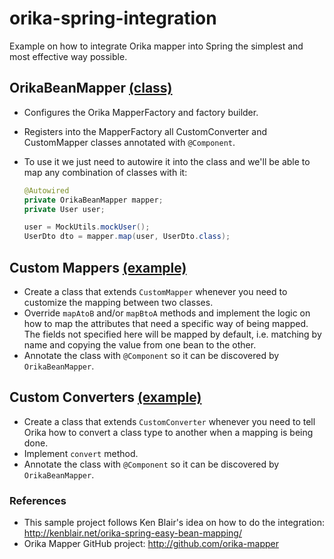 # orika-spring-integration
Example on how to integrate Orika mapper into Spring the simplest and most effective way possible.

## OrikaBeanMapper [(class)](src/main/java/com/dlizarra/orika/mapper/OrikaBeanMapper.java)
- Configures the Orika MapperFactory and factory builder.
- Registers into the MapperFactory all CustomConverter and CustomMapper classes annotated with `@Component`.
- To use it we just need to autowire it into the class and we'll be able to map any combination of classes with it:

  ```java
  @Autowired
  private OrikaBeanMapper mapper;
  private User user;
  
  user = MockUtils.mockUser();
  UserDto dto = mapper.map(user, UserDto.class);
  ```
  
## Custom Mappers [(example)](src/main/java/com/dlizarra/orika/mapper/custom/UserUserDtoMapper.java)
- Create a class that extends `CustomMapper` whenever you need to customize the mapping between two classes.
- Override `mapAtoB` and/or `mapBtoA` methods and implement the logic on how to map the attributes that need a specific way of being mapped. The fields not specified here will be mapped by default, i.e. matching by name and copying the value from one bean to the other.
- Annotate the class with `@Component` so it can be discovered by `OrikaBeanMapper`.

## Custom Converters [(example)](src/main/java/com/dlizarra/orika/converter/AddressToStringConverter.java)
- Create a class that extends `CustomConverter` whenever you need to tell Orika how to convert a class type to another when a mapping is being done.
- Implement `convert` method.
- Annotate the class with `@Component` so it can be discovered by `OrikaBeanMapper`.

### References
- This sample project follows Ken Blair's idea on how to do the integration: http://kenblair.net/orika-spring-easy-bean-mapping/
- Orika Mapper GitHub project: http://github.com/orika-mapper
